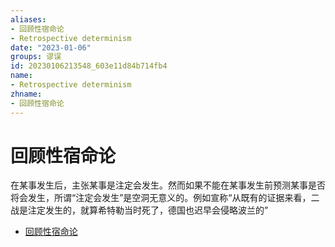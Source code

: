 ```yaml
---
aliases:
- 回顾性宿命论
- Retrospective determinism
date: "2023-01-06"
groups: 谬误
id: 20230106213548_603e11d84b714fb4
name:
- Retrospective determinism
zhname:
- 回顾性宿命论
---
```


# 回顾性宿命论

在某事发生后，主张某事是注定会发生。然而如果不能在某事发生前预测某事是否将会发生，所谓“注定会发生”是空洞无意义的。例如宣称“从既有的证据来看，二战是注定发生的，就算希特勒当时死了，德国也迟早会侵略波兰的”

* [回顾性宿命论](https://zh.wikipedia.org/wiki/%E5%9B%9E%E9%A1%A7%E6%80%A7%E5%AE%BF%E5%91%BD%E8%AB%96)
